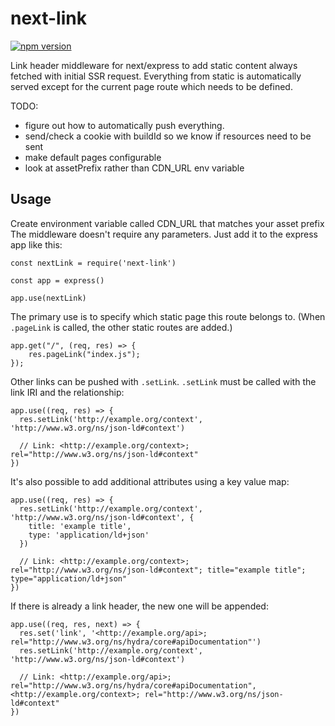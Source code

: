 # next-link

[![npm version](https://badge.fury.io/js/next-link.svg)](https://badge.fury.io/js/next-link)

Link header middleware for next/express to add static content always fetched with initial SSR request.
Everything from static is automatically served except for the current page route which needs to be defined.


TODO: 
- figure out how to automatically push everything.  
- send/check a cookie with buildId so we know if resources need to be sent 
- make default pages configurable
- look at assetPrefix rather than CDN_URL env variable

## Usage
Create environment variable called CDN_URL that matches your asset prefix
The middleware doesn't require any parameters.
Just add it to the express app like this:

```
const nextLink = require('next-link')

const app = express()

app.use(nextLink)
```

The primary use is to specify which static page this route belongs to.
(When `.pageLink` is called, the other static routes are added.)
```
app.get("/", (req, res) => {
    res.pageLink("index.js");
});
```

Other links can be pushed with `.setLink`.
`.setLink` must be called with the link IRI and the relationship:

```
app.use((req, res) => {
  res.setLink('http://example.org/context', 'http://www.w3.org/ns/json-ld#context')

  // Link: <http://example.org/context>; rel="http://www.w3.org/ns/json-ld#context"
})
```    

It's also possible to add additional attributes using a key value map:

``` 
app.use((req, res) => {
  res.setLink('http://example.org/context', 'http://www.w3.org/ns/json-ld#context', {
    title: 'example title',
    type: 'application/ld+json'
  })
  
  // Link: <http://example.org/context>; rel="http://www.w3.org/ns/json-ld#context"; title="example title"; type="application/ld+json"
})
```

If there is already a link header, the new one will be appended:

```
app.use((req, res, next) => {
  res.set('link', '<http://example.org/api>; rel="http://www.w3.org/ns/hydra/core#apiDocumentation"')
  res.setLink('http://example.org/context', 'http://www.w3.org/ns/json-ld#context')

  // Link: <http://example.org/api>; rel="http://www.w3.org/ns/hydra/core#apiDocumentation", <http://example.org/context>; rel="http://www.w3.org/ns/json-ld#context"
})
```
